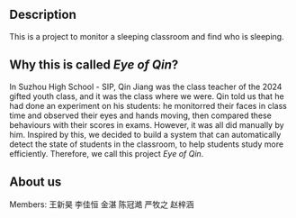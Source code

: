  ## Description

 This is a project to monitor a sleeping classroom and find who is sleeping.

## Why this is called *Eye of Qin*?

In Suzhou High School - SIP, Qin Jiang was the class teacher of the 2024 gifted youth class, and it was the class where we were. Qin told us that he had done an experiment on his students: he monitorred their faces in class time and observed their eyes and hands moving, then compared these behaviours with their scores in exams. However, it was all did manually by him. Inspired by this, we decided to build a system that can automatically detect the state of students in the classroom, to help students study more efficiently. Therefore, we call this project *Eye of Qin*.

## About us

Members: 王新昊  李佳恒  金湛  陈冠澔  严牧之  赵梓涵
